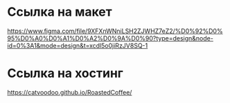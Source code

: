 # Ссылка на макет
https://www.figma.com/file/9XFXnWNniLSH2ZJWHZ7eZ2/%D0%92%D0%95%D0%A0%D0%A1%D0%A2%D0%9A%D0%90?type=design&node-id=0%3A1&mode=design&t=xcdl5o0jiRzJV8SQ-1
# Ссылка на хостинг
https://catvoodoo.github.io/RoastedCoffee/
